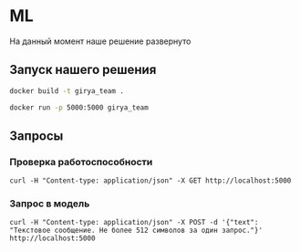 # ML
На данный момент наше решение развернуто 
## Запуск нашего решения

```cmd
docker build -t girya_team .
```

```cmd
docker run -p 5000:5000 girya_team
```

## Запросы

### Проверка работоспособности
```
curl -H "Content-type: application/json" -X GET http://localhost:5000
```

### Запрос в модель
```
curl -H "Content-type: application/json" -X POST -d '{"text": "Текстовое сообщение. Не более 512 символов за один запрос."}' http://localhost:5000
```
